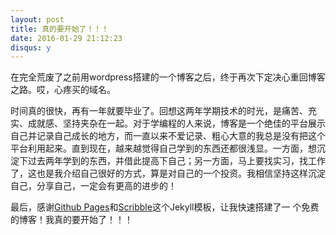 ```yaml
---
layout: post
title: 真的要开始了！！！
date: 2016-01-29 21:12:23
disqus: y
---
```

在完全荒废了之前用wordpress搭建的一个博客之后，终于再次下定决心重回博客之路。哎，心疼买的域名。

时间真的很快，再有一年就要毕业了。回想这两年学期技术的时光，是痛苦、充实、成就感、坚持夹杂在一起。对于学编程的人来说，博客是一个绝佳的平台展示自己并记录自己成长的地方，而一直以来不爱记录、粗心大意的我总是没有把这个平台利用起来。直到现在，越来越觉得自己学到的东西还都很浅显。一方面，想沉淀下过去两年学到的东西，并借此提高下自己；另一方面，马上要找实习，找工作了，这也是我介绍自己很好的方式，算是对自己的一个投资。我相信坚持这样沉淀自己，分享自己，一定会有更高的进步的！

最后，感谢[Github Pages](https://pages.github.com/)和[Scribble](https://github.com/muan/scribble)这个Jekyll模板，让我快速搭建了一
个免费的博客！我真的要开始了！！！
